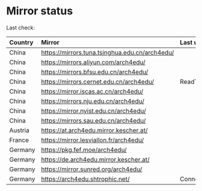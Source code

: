 <script src="./time.js"></script>
# Mirror status
Last check: <script type="text/javascript">localize(1757539214.5162575);</script>

|Country|Mirror|Last update|
|:------|:-----|:----------|
|China|https://mirrors.tuna.tsinghua.edu.cn/arch4edu/|<script type="text/javascript">localize(1757529771);</script>|
|China|https://mirrors.aliyun.com/arch4edu/|<script type="text/javascript">localize(1757529771);</script>|
|China|https://mirrors.bfsu.edu.cn/arch4edu/|<script type="text/javascript">localize(1757486758);</script>|
|China|https://mirrors.cernet.edu.cn/arch4edu/|ReadTimeout|
|China|https://mirror.iscas.ac.cn/arch4edu/|<script type="text/javascript">localize(1757529771);</script>|
|China|https://mirrors.nju.edu.cn/arch4edu/|<script type="text/javascript">localize(1757443115);</script>|
|China|https://mirror.nyist.edu.cn/arch4edu/|<script type="text/javascript">localize(1757486758);</script>|
|China|https://mirrors.sau.edu.cn/arch4edu/|<script type="text/javascript">localize(1756795646);</script>|
|Austria|https://at.arch4edu.mirror.kescher.at/|<script type="text/javascript">localize(1756104457);</script>|
|France|https://mirror.lesviallon.fr/arch4edu/|<script type="text/javascript">localize(1756709288);</script>|
|Germany|https://pkg.fef.moe/arch4edu/|<script type="text/javascript">localize(1756104457);</script>|
|Germany|https://de.arch4edu.mirror.kescher.at/|<script type="text/javascript">localize(1756104457);</script>|
|Germany|https://mirror.sunred.org/arch4edu/|<script type="text/javascript">localize(1757529771);</script>|
|Germany|https://arch4edu.shtrophic.net/|ConnectionError|

<script src="./tablefilter/tablefilter.js"></script>
<script src="./table.js"></script>